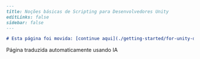 ```markdown
---
title: Noções básicas de Scripting para Desenvolvedores Unity
editLinks: false
sidebar: false
---

# Esta página foi movida: [continue aqui](./getting-started/for-unity-developers)
```

Página traduzida automaticamente usando IA